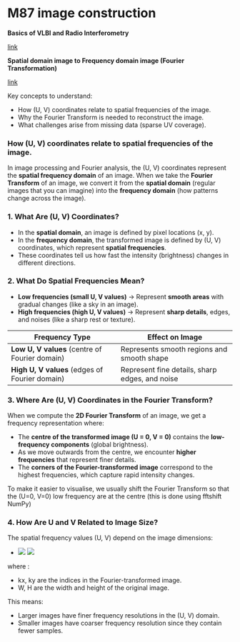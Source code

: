 # M87 image construction

**Basics of VLBI and Radio Interferometry**

[link](https://eventhorizontelescope.org/science)

**Spatial domain image to Frequency domain image (Fourier Transformation)**

[link](https://matlabhelper.com/blog/matlab/how-to-convert-images-from-spatial-domain-to-frequency-domain/)

Key concepts to understand:
* How (U, V) coordinates relate to spatial frequencies of the image.
* Why the Fourier Transform is needed to reconstruct the image.
* What challenges arise from missing data (sparse UV coverage).

### How (U, V) coordinates relate to spatial frequencies of the image.
In image processing and Fourier analysis, the (U, V) coordinates represent the **spatial frequency domain** of an image. When we take the **Fourier Transform** of an image, we convert it from the **spatial domain** (regular images that you can imagine) into the **frequency domain** (how patterns change across the image).

### 1. What Are (U, V) Coordinates?
* In the **spatial domain**, an image is defined by pixel locations (x, y).
* In the **frequency domain**, the transformed image is defined by (U, V) coordinates, which represent **spatial frequencies**.
* These coordinates tell us how fast the intensity (brightness) changes in different directions.

### 2. What Do Spatial Frequencies Mean?
* **Low frequencies (small U, V values)** -> Represent **smooth areas** with gradual changes (like a sky in an image).
* **High frequencies (high U, V values)** -> Represent **sharp details**, edges, and noises (like a sharp rest or texture). 

| Frequency Type | Effect on Image |
|---|---|
| **Low U, V values** (centre of Fourier domain) | Represents smooth regions and smooth shape |
| **High U, V values** (edges of Fourier domain) | Represent fine details, sharp edges, and noise |


### 3. Where Are (U, V) Coordinates in the Fourier Transform?
When we compute the **2D Fourier Transform** of an image, we get a frequency representation where:

* The **centre of the transformed image (U = 0, V = 0)** contains the **low-frequency components** (global brightness).
* As we move outwards from the centre, we encounter **higher frequencies** that represent finer details.
* The **corners of the Fourier-transformed image** correspond to the highest frequencies, which capture rapid intensity changes.

To make it easier to visualise, we usually shift the Fourier Transform so that the (U=0, V=0) low frequency are at the centre (this is done using fftshift NumPy)

### 4. How Are U and V Related to Image Size?
The spatial frequency values (U, V) depend on the image dimensions:

- <img src="https://latex.codecogs.com/gif.latex?U=\frac{k_{x}}{W}, ">   <img src="https://latex.codecogs.com/gif.latex?V=\frac{k_{y}}{H}">

where :
* kx, ky are the indices in the Fourier-transformed image.
* W, H are the width and height of the original image.

This means:
* Larger images have finer frequency resolutions in the (U, V) domain.
* Smaller images have coarser frequency resolution since they contain fewer samples.


